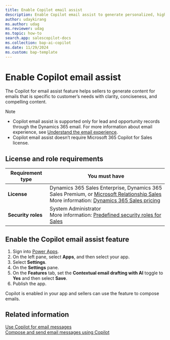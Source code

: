 ```yaml
---
title: Enable Copilot email assist
description: Enable Copilot email assist to generate personalized, high-quality emails tailored to specific needs.
author: udaykirang
ms.author: udag
ms.reviewer: udag
ms.topic: how-to 
search.app: salescopilot-docs
ms.collection: bap-ai-copilot 
ms.date: 11/29/2024
ms.custom: bap-template 
---
```


# Enable Copilot email assist 

The Copilot for email assist feature helps sellers to generate content for emails that is specific to customer’s needs with clarity, conciseness, and compelling content.

> [!NOTE]
> - Copilot email assist is supported only for lead and opportunity records through the Dynamics 365 email. For more information about email experience, see [Understand the email experience](/power-apps/user/view-create-email).
> - Copilot email assist doesn’t require Microsoft 365 Copilot for Sales license.

## License and role requirements

| Requirement type | You must have |
|-----------------------|---------|
| **License** | Dynamics 365 Sales Enterprise, Dynamics 365 Sales Premium, or [Microsoft Relationship Sales](https://dynamics.microsoft.com/sales/relationship-sales/)<br>More information: [Dynamics 365 Sales pricing](https://dynamics.microsoft.com/sales/pricing/) |
| **Security roles** | System Administrator<br>More information: [Predefined security roles for Sales](security-roles-for-sales.md) |

## Enable the Copilot email assist feature

1. Sign into [Power Apps](https://make.powerapps.com/).
1. On the left pane, select **Apps**, and then select your app.
1. Select **Settings**.
1. On the **Settings** pane.
1. On the **Features** tab, set the **Contextual email drafting with AI** toggle to **Yes** and then select **Save**.
1. Publish the app.

Copilot is enabled in your app and sellers can use the feature to compose emails. 

## Related information

[Use Copilot for email messages](use-copilot-email.md)  
[Compose and send email messages using Copilot](compose-send-email-copilot.md)
